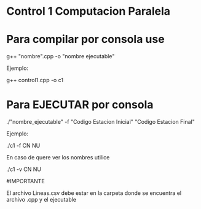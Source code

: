 # Control 1 Computacion Paralela

# Para compilar por consola use
g++ "nombre".cpp -o "nombre ejecutable"

Ejemplo:

g++ control1.cpp -o c1


# Para EJECUTAR por consola

./"nombre_ejecutable" -f "Codigo Estacion Inicial" "Codigo Estacion Final"

Ejemplo: 

./c1 -f CN NU

En caso de quere ver los nombres utilice

./c1 -v CN NU


#IMPORTANTE

El archivo Lineas.csv debe estar en la carpeta donde se encuentra el archivo .cpp y el ejecutable
